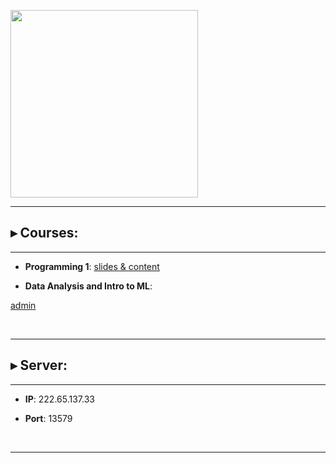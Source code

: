 <p float="left">
<img src="https://www.bioinfo-lab.com/img/road2ocean.jpg" height="300">
</p>

---------------------------------------

## ▸ Courses:

---------------------------------------

 * **Programming 1**: [slides & content](https://www.bioinfo-lab.com/courses/c01/)

 * **Data Analysis and Intro to ML**: 

[admin](https://github.com/jumphone/BiUH/tree/main)

&nbsp;&nbsp;

---------------------------------------
## ▸ Server:

---------------------------------------

 * **IP**: 222.65.137.33

 * **Port**: 13579

&nbsp;&nbsp;

---------------------------------------



